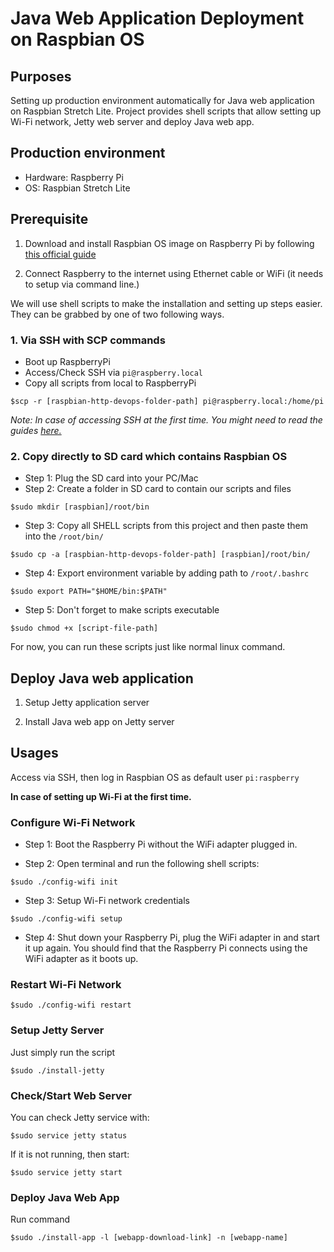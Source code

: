 # Java Web Application Deployment on Raspbian OS

## Purposes

Setting up production environment automatically for Java web application on Raspbian Stretch Lite.
Project provides shell scripts that allow setting up Wi-Fi network, Jetty web server and deploy Java web app.

## Production environment

- Hardware: Raspberry Pi
- OS: Raspbian Stretch Lite

## Prerequisite

1. Download and install Raspbian OS image on Raspberry Pi by following [this official guide](https://www.raspberrypi.org/documentation/installation/installing-images/README.md)

2. Connect Raspberry to the internet using Ethernet cable or WiFi (it needs to setup via command line.)

We will use shell scripts to make the installation and setting up steps easier. They can be grabbed by one of two following ways.

### 1. Via SSH with SCP commands

- Boot up RaspberryPi
- Access/Check SSH via `pi@raspberry.local`
- Copy all scripts from local to RaspberryPi

```Shell
$scp -r [raspbian-http-devops-folder-path] pi@raspberry.local:/home/pi
```

*Note: In case of accessing SSH at the first time. You might need to read the guides [here.](/ssh-to-raspberry-via-usb.md)*

### 2. Copy directly to SD card which contains Raspbian OS

- Step 1: Plug the SD card into your PC/Mac
- Step 2: Create a folder in SD card to contain our scripts and files

```Shell
$sudo mkdir [raspbian]/root/bin
```

- Step 3: Copy all SHELL scripts from this project and then paste them into the `/root/bin/`

```Shell
$sudo cp -a [raspbian-http-devops-folder-path] [raspbian]/root/bin/
```

- Step 4: Export environment variable by adding path to `/root/.bashrc`

```Shell
$sudo export PATH="$HOME/bin:$PATH"
```

- Step 5: Don't forget to make scripts executable

```Shell
$sudo chmod +x [script-file-path]
```

For now, you can run these scripts just like normal linux command.

## Deploy Java web application

1. Setup Jetty application server

2. Install Java web app on Jetty server

## Usages

Access via SSH, then log in Raspbian OS as default user `pi:raspberry`

**In case of setting up Wi-Fi at the first time.**

### Configure Wi-Fi Network

- Step 1: Boot the Raspberry Pi without the WiFi adapter plugged in.

- Step 2: Open terminal and run the following shell scripts:

```Shell
$sudo ./config-wifi init
```

- Step 3: Setup Wi-Fi network credentials

```Shell
$sudo ./config-wifi setup
```

- Step 4: Shut down your Raspberry Pi, plug the WiFi adapter in and start it up again. You should find that the Raspberry Pi connects using the WiFi adapter as it boots up.

### Restart Wi-Fi Network

```Shell
$sudo ./config-wifi restart
```

### Setup Jetty Server

Just simply run the script

```Shell
$sudo ./install-jetty
```

### Check/Start Web Server

You can check Jetty service with:

```Shell
$sudo service jetty status
```

If it is not running, then start:

```Shell
$sudo service jetty start
```

### Deploy Java Web App

Run command

```Shell
$sudo ./install-app -l [webapp-download-link] -n [webapp-name]
```
